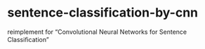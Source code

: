 # sentence-classification-by-cnn
reimplement for “Convolutional Neural Networks for Sentence Classiﬁcation”
